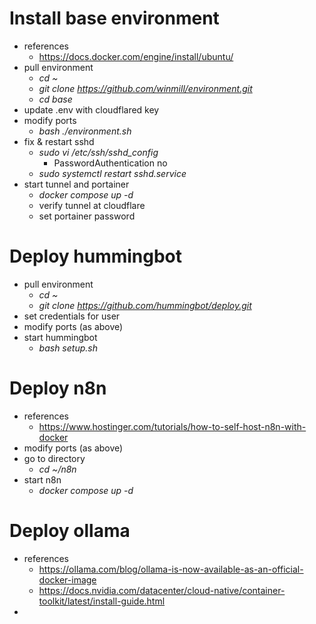 # Install base environment

- references
  - https://docs.docker.com/engine/install/ubuntu/
- pull environment
  - *cd ~*
  - *git clone https://github.com/winmill/environment.git*
  - *cd base*
- update .env with cloudflared key
- modify ports
  - *bash ./environment.sh*
- fix & restart sshd
  - *sudo vi /etc/ssh/sshd_config*
    - PasswordAuthentication no
  - *sudo systemctl restart sshd.service*
- start tunnel and portainer
  - *docker compose up -d*
  - verify tunnel at cloudflare
  - set portainer password

# Deploy hummingbot

- pull environment
  - *cd ~*
  - *git clone https://github.com/hummingbot/deploy.git*
- set credentials for user
- modify ports (as above)
- start hummingbot
  - *bash setup.sh*

# Deploy n8n

- references 
  - https://www.hostinger.com/tutorials/how-to-self-host-n8n-with-docker
- modify ports (as above)
- go to directory
  - *cd ~/n8n*
- start n8n
  - *docker compose up -d*

# Deploy ollama

- references
  - https://ollama.com/blog/ollama-is-now-available-as-an-official-docker-image
  - https://docs.nvidia.com/datacenter/cloud-native/container-toolkit/latest/install-guide.html
- 